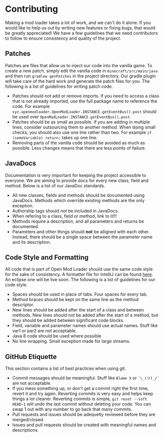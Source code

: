 # Contributing
Making a mod loader takes a lot of work, and we can't do it alone. If you would like to help us out by writing new features or fixing bugs, that would be greatly appreciated! We have a few guidelines that we need contributors to follow to ensure consistency and quality of the project.

## Patches
Patches are files that allow us to inject our code into the vanilla game. To create a new patch, simply edit the vanilla code in `minecraft/src/main/java` and then run `gradlew genPatches` in the project directory. Our gradle plugin will take care of the hard work and generate the patch files for you. The following is a list of guidelines for writing patch code. 
- Patches should not add or remove imports. If you need to access a class that is not already imported, use the full package name to reference the code. For example `xyz.openmodloader.OpenModLoader.INSTANCE.getEventBus().post` should be used over `OpenModLoader.INSTANCE.getEventBus().post`.
- Patches should be as small as possible. If you are adding in multiple lines, consider outsourcing them to another method. When doing small checks, you should also use one line rather than two. For example `if (someVariable) return;` takes up one line.
- Removing parts of the vanilla code should be avoided as much as possible. Less changes means that there are less points of failure. 

## JavaDocs
Documentation is very important for keeping the project accessible to everyone. We are aiming to provide docs for every new class, field and method. Below is a list of our JavaDoc standards.
- All new classes, fields and methods should be documented using JavaDocs. Methods which override existing methods are the only exception.
- Authorship tags should not be included in JavaDocs.
- When refering to a class, field or method, link to it!!!
- Methods require a description, and all parameters and returns be documented.
- Parameters and other things should **not** be alligned with each other. Instead, there should be a single space between the parameter name and its description. 

## Code Style and Formatting
All code that is part of Open Mod Loader should use the same code style for the sake of consistency. A formatter file for IntelliJ can be found [here](https://github.com/OpenModLoader/OpenModLoader/blob/master/OML-IDEA-code-formatter.xml). An eclipse one will be live soon. The following is a list of guidelines for our code style.
- Spaces should be used in place of tabs. Four spaces for every tab.
- Method braces should be kept on the same line as the method descriptor. 
- New lines should be added after the start of a class and between methods. New lines should not be added after the start of a method, but they should be added between significant code blocks. 
- Field, variable and parameter names should use actual names. Stuff like var1 or par2 are not acceptable. 
- Java 8 code should be used where possible
- No line wrapping. Small exception made for large streams.

## GitHub Etiquette
This section contains a list of best practices when using git.
- Commit messages should be meaningful. Stuff like `Blame X` or `¯\_(ツ)_/¯` are not acceptable.
- If you mess something up, or don't get a commit right the first time, revert it and try again. Reverting commits is very easy and helps keep things a lot cleaner. Reverting commits is simple, `git reset --soft HEAD~1` will undo the last commit without deleting your code. You can swap 1 out with any number to go back that many commits. 
- Pull requests and issues should be adequetly reviewed before they are merged/closed. 
- Issues and pull requests should be created with meaningful names and descriptions. 